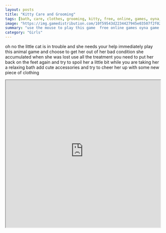 ```yaml
---
layout: posts
title: "Kitty Care and Grooming"
tags: [bath, care, clothes, grooming, kitty, free, online, games, oyna, game, free, games, play, play, games]
image: "https://img.gamedistribution.com/10f59543d2234427945e03507f2f02ac.jpg"
summary: "use the mouse to play this game  free online games oyna game free games play play games"
category: "Girls"
---
```


oh no the little cat is in trouble and she needs your help immediately play this animal game and choose to get her out of her bad condition she accumulated when she was lost use all the treatment you need to put her back on the feet again and try to spoil her a little bit while you are taking her a relaxing bath add cute accessories and try to cheer her up with some new piece of clothing

<iframe width="100%" height="480px;" src="https://html5.gamedistribution.com/10f59543d2234427945e03507f2f02ac/"></iframe>